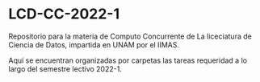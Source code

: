 # LCD-CC-2022-1
Repositorio para la materia de Computo Concurrente de La liceciatura de Ciencia de Datos, impartida en UNAM por el IIMAS.

Aquí se encuentran organizadas por carpetas las tareas requeridad a lo largo del semestre lectivo 2022-1.
